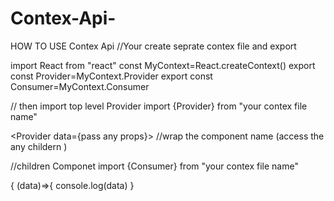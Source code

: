 # Contex-Api-
HOW TO USE Contex Api 
//Your create seprate contex file and export 

import React from "react"
const MyContext=React.createContext()
export const Provider=MyContext.Provider
export const Consumer=MyContext.Consumer

// then import top level Provider
import {Provider} from "your contex file name"

<Provider   data={pass any props}>
  //wrap the component name (access the any childern )
  
  </Provider>


//children Componet 
 import {Consumer} from "your contex file name"
 
  <Consumer>
      { (data)=>{ console.log(data) }

   </Consumer>
  
